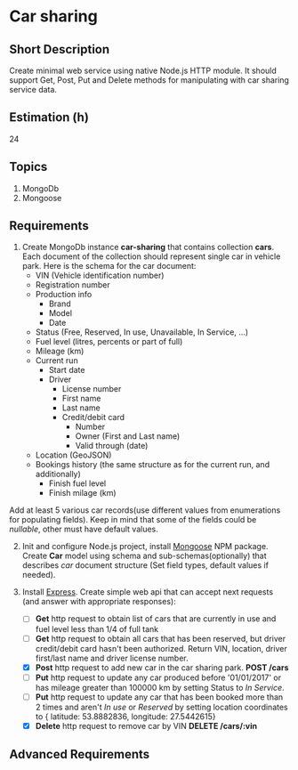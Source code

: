 # Car sharing

## Short Description

Create minimal web service using native Node.js HTTP module. It should support Get, Post, Put and Delete methods for manipulating with car sharing service data.

## Estimation (h)

24

## Topics

1. MongoDb
2. Mongoose

## Requirements

1. Create MongoDb instance __car-sharing__ that contains collection __cars__. Each document of the collection should represent single car in vehicle park. Here is the schema for the car document:
    - VIN (Vehicle identification number)
    - Registration number
    - Production info
       - Brand
       - Model
       - Date
    - Status (Free, Reserved, In use, Unavailable, In Service, ...)
    - Fuel level (litres, percents or part of full)
    - Mileage (km)
    - Current run
      - Start date
      - Driver
         - License number
         - First name
         - Last name
         - Credit/debit card
            - Number
            - Owner (First and Last name)
            - Valid through (date)
    - Location (GeoJSON)
    - Bookings history (the same structure as for the current run, and additionally)
      - Finish fuel level
      - Finish milage (km)

Add at least 5 various car records(use different values from enumerations for populating fields). Keep in mind that some of the fields could be *nullable*, other must have default values.

2. Init and configure Node.js project, install [Mongoose](https://www.npmjs.com/package/mongoose) NPM package. Create __Car__ model using schema and sub-schemas(optionally) that describes *car* document structure (Set field types, default values if needed).

3. Install [Express](https://www.npmjs.com/package/express). Create simple web api that can accept next requests (and answer with appropriate responses):

   - [ ] __Get__ http request to obtain list of cars that are currently in use and fuel level less than 1/4 of full tank
   - [ ] __Get__ http request to obtain all cars that has been reserved, but driver credit/debit card hasn't been authorized. Return VIN, location, driver first/last name and driver license number.
   - [x] __Post__ http request to add new car in the car sharing park. __POST /cars__
   - [ ] __Put__ http request to update any car produced before '01/01/2017' or has mileage greater than 100000 km by setting Status to *In Service*.
   - [ ] __Put__ http request to update any car that has been booked more than 2 times and aren't *In use* or *Reserved* by setting location coordinates to { latitude: 53.8882836, longitude: 27.5442615}
   - [x] __Delete__ http request to remove car by VIN __DELETE /cars/:vin__

## Advanced Requirements

